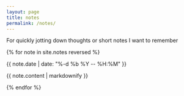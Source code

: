 ```yaml
---
layout: page
title: notes
permalink: /notes/
---
```


For quickly jotting down thoughts or short notes I want to remember
<div class="note__hr"></div>


{% for note in site.notes reversed %}
  <div class="note__date">{{ note.date | date: "%-d %b %Y -- %H:%M" }}</div>
  <p>{{ note.content | markdownify }}</p>
  <div class="note__hr"></div>
{% endfor %}